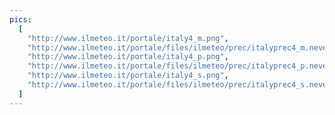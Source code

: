 ```yaml
---
pics:
  [
    "http://www.ilmeteo.it/portale/italy4_m.png",
    "http://www.ilmeteo.it/portale/files/ilmeteo/prec/italyprec4_m.neve.png",
    "http://www.ilmeteo.it/portale/italy4_p.png",
    "http://www.ilmeteo.it/portale/files/ilmeteo/prec/italyprec4_p.neve.png",
    "http://www.ilmeteo.it/portale/italy4_s.png",
    "http://www.ilmeteo.it/portale/files/ilmeteo/prec/italyprec4_s.neve.png",
  ]
---
```

